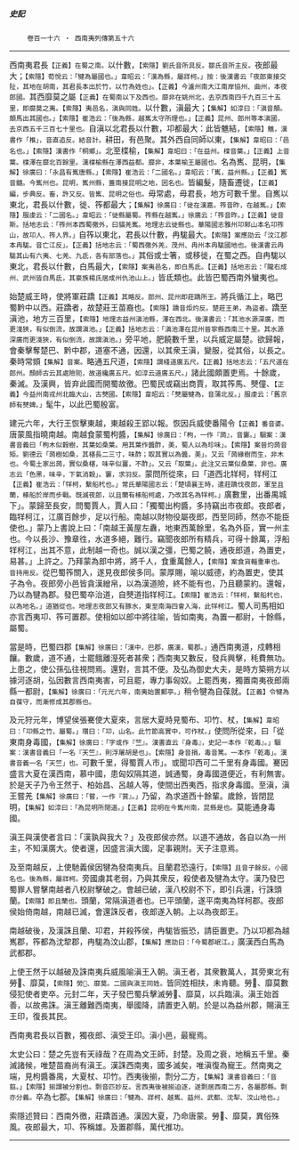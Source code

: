 

##### 史記
　　 `卷百一十六 ‧ 西南夷列傳第五十六`

* * *

西南夷君長`【正義】在蜀之南。`以什數，`【索隱】劉氏音所具反。鄒氏音所主反。`夜郎最大；`【索隱】荀悅云：「犍為屬國也。」韋昭云：「漢為縣，屬牂柯。」按：後漢書云「夜郎東接交阯，其地在胡南，其君長本出於竹，以竹為姓也」。【正義】今瀘州南大江南岸協州、曲州，本夜郎國。`其西靡莫之屬`【正義】在蜀南以下及西也。靡非在姚州北，去京西南四千九百三十五里，即靡莫之夷。【索隱】夷邑名，滇與同姓。`以什數，滇最大；`【集解】如淳曰：「滇音顛。顛馬出其國也。」【索隱】崔浩云：「後為縣，越嶲太守所理也。」【正義】昆州、郎州等本滇國，去京西五千三百七十里也。`自滇以北君長以什數，卭都最大：此皆魋結，`【索隱】魋，漢書作「椎」，音直追反。結音計。`耕田，有邑聚。其外西自同師以東，`【集解】韋昭曰：「邑名也。」【索隱】漢書作「桐鄉」。`北至楪榆，`【集解】韋昭曰：「在益州。楪音葉。」【正義】上音葉。楪澤在靡北百餘里。漢楪榆縣在澤西益都。靡非，本葉榆王屬國也。`名為嶲、昆明，`【集解】徐廣曰：「永昌有嶲唐縣。」【索隱】崔浩云：「二國名。」韋昭云：「嶲，益州縣。」【正義】嶲音髓。今嶲州也。昆明，嶲州縣，蓋南接昆明之地，因名也。`皆編髮，隨畜遷徙，`【正義】編，步典反。畜，許又反。皆嶲、昆明之俗也。`毋常處，毋君長，地方可數千里。自嶲以東北，君長以什數，徙、筰都最大；`【集解】徐廣曰：「徙在漢嘉。筰音昨，在越嶲。」【索隱】服虔云：「二國名。」韋昭云：「徙縣屬蜀。筰縣在越嶲。」徐廣云：「筰音昨。」【正義】徙音斯。括地志云：「筰州本西蜀徼外，曰貓羌嶲。地理志云徙縣也。華陽國志雅州卭郲山本名卭筰山，故卭人、筰人界。」`自筰以東北，君長以什數，冉駹最大。`【索隱】案應劭云「汶江郡本冉駹。音亡江反」。【正義】括地志云：「蜀西徼外羌，茂州、冉州本冉駹國地也。後漢書云冉駹其山有六夷、七羌、九氐，各有部落也。」`其俗或士箸，或移徙，在蜀之西。自冉駹以東北，君長以什數，白馬最大，`【索隱】案夷邑名，即白馬氐。【正義】括地志云：「隴右成州、武州皆白馬氐，其豪族楊氏居成州仇池山上。」`皆氐類也。此皆巴蜀西南外蠻夷也。

始楚威王時，使將軍莊蹻`【正義】其略反。郎州、昆州即莊蹻所王。`將兵循江上，略巴蜀黔中以西。莊蹻者，故楚莊王苗裔也。`【索隱】蹻音炬灼反。楚莊王弟，為盜者。`蹻至滇池，地方三百里，`【索隱】地理志益州滇池縣，澤在西北。後漢書云：「其池水源深廣，而更淺狹，有似倒流，故謂滇池。」【正義】括地志云：「滇池澤在昆州晉寧縣西南三十里。其水源深廣而更淺狹，有似倒流，故謂滇池。」`旁平地，肥饒數千里，以兵威定屬楚。欲歸報，會秦擊奪楚巴、黔中郡，道塞不通，因還，以其衆王滇，變服，從其俗，以長之。秦時常頞`【集解】音案。`略通五尺道，`【索隱】謂棧道廣五尺。【正義】括地志云：「五尺道在郎州。顏師古云其處險阨，故道纔廣五尺。如淳云道廣五尺。」`諸此國頗置吏焉。十餘歲，秦滅。及漢興，皆弃此國而開蜀故徼。巴蜀民或竊出商賈，取其筰馬、僰僮、`【正義】今益州南戎州北臨大山，古僰國。【索隱】韋昭云：「僰屬犍為，音蒲北反。」服虔云：「舊京師有僰婢。」`髦牛，以此巴蜀殷富。

建元六年，大行王恢擊東越，東越殺王郢以報。恢因兵威使番陽令`【正義】番音婆。`唐蒙風指曉南越。南越食蒙蜀枸醬，`【集解】徐廣曰：「枸，一作『蒟』，音窶。」駰案：漢書音義曰「枸木似穀樹，其葉如桑葉。用其葉作醬酢，美，蜀人以為珍味」。【索隱】案晉灼蒟音矩。劉德云「蒟樹如桑，其椹長二三寸，味酢；取其實以為醬，美」。又云「蒟緣樹而生，非木也。今蜀土家出蒟，實似桑椹，味辛似薑，不酢」。又云「取葉」。此注又云葉似桑葉，非也。廣志云「色黑，味辛，下氣消穀」。窶，求羽反。`蒙問所從來，曰「道西北䍧柯，䍧柯江`【正義】崔浩云：「䍧柯，繫船杙也。」常氏華陽國志云：「楚頃襄王時，遣莊蹻伐夜郎，軍至且蘭，椓船於岸而步戰。旣滅夜郎，以且蘭有椓船柯處，乃改其名為䍧柯。」`廣數里，出番禺城下」。蒙歸至長安，問蜀賈人，賈人曰：「獨蜀出枸醬，多持竊出市夜郎。夜郎者，臨䍧柯江，江廣百餘步，足以行船。南越以財物役屬夜郎，西至同師，然亦不能臣使也。」蒙乃上書說上曰：「南越王黃屋左纛，地東西萬餘里，名為外臣，實一州主也。今以長沙、豫章徃，水道多絕，難行。竊聞夜郎所有精兵，可得十餘萬，浮船䍧柯江，出其不意，此制越一奇也。誠以漢之彊，巴蜀之饒，通夜郎道，為置吏，易甚。」上許之。乃拜蒙為郎中將，將千人，食重萬餘人，`【索隱】案食貨輜重車也。音持用反。`從巴蜀筰關入，遂見夜郎侯多同。蒙厚賜，喻以威德，約為置吏，使其子為令。夜郎旁小邑皆貪漢繒帛，以為漢道險，終不能有也，乃且聽蒙約。還報，乃以為犍為郡。發巴蜀卒治道，自僰道指䍧柯江。`【索隱】崔浩云：「䍧柯，繫船杙也，以為地名。」道猶從也。地理志夜郎又有豚水，東至南海四會入海，此䍧柯江。`蜀人司馬相如亦言西夷卭、筰可置郡。使相如以郎中將往喻，皆如南夷，為置一都尉，十餘縣，屬蜀。

當是時，巴蜀四郡`【集解】徐廣曰：「漢中，巴郡，廣漢，蜀郡。」`通西南夷道，戍轉相饟。數歲，道不通，士罷餓離溼死者甚衆；西南夷又數反，發兵興擊，秏費無功。上患之，使公孫弘往視問焉。還對，言其不便。及弘為御史大夫，是時方築朔方以據河逐胡，弘因數言西南夷害，可且罷，專力事匈奴。上罷西夷，獨置南夷夜郎兩縣一都尉，`【集解】徐廣曰：「元光六年，南夷始置郵亭。」`稍令犍為自葆就。`【正義】令犍為自葆守，而漸修成其郡縣也。`

及元狩元年，博望侯張騫使大夏來，言居大夏時見蜀布、卭竹、杖，`【集解】韋昭曰：「卭縣之竹，屬蜀。」瓚曰：「卭，山名。此竹節高實中，可作杖。」`使問所從來，曰「從東南身毒國，`【集解】徐廣曰：「字或作『竺』。漢書直云『身毒』，史記一本作『乾毒』。」駰案：漢書音義曰「一名『天竺』，則浮屠胡是也」。【索隱】身音捐，毒音篤。一本作「乾毒」。漢書音義一名「天竺」也。`可數千里，得蜀賈人市」。或聞卭西可二千里有身毒國。騫因盛言大夏在漢西南，慕中國，患匈奴隔其道，誠通蜀，身毒國道便近，有利無害。於是天子乃令王然于、柏始昌、呂越人等，使間出西夷西，指求身毒國。至滇，滇王嘗羌`【集解】徐廣曰：「嘗，一作『賞』。」`乃留，為求道西十餘輩。歲餘，皆閉昆明，`【集解】如淳曰：「為昆明所閉道。」【正義】昆明在今嶲州南，昆縣是也。`莫能通身毒國。

滇王與漢使者言曰：「漢孰與我大？」及夜郎侯亦然。以道不通故，各自以為一州主，不知漢廣大。使者還，因盛言滇大國，足事親附。天子注意焉。

及至南越反，上使馳義侯因犍為發南夷兵。且蘭君恐遠行，`【索隱】且音子餘反。小國名也。後為縣，屬牂柯。`旁國虜其老弱，乃與其衆反，殺使者及犍為太守。漢乃發巴蜀罪人嘗擊南越者八校尉擊破之。會越已破，漢八校尉不下，即引兵還，行誅頭蘭。`【索隱】即且蘭也。`頭蘭，常隔滇道者也。已平頭蘭，遂平南夷為䍧柯郡。夜郎侯始倚南越，南越已滅，會還誅反者，夜郎遂入朝。上以為夜郎王。

南越破後，及漢誅且蘭、卭君，并殺筰侯，冉駹皆振恐，請臣置吏。乃以卭都為越嶲郡，筰都為沈犂郡，冉駹為汶山郡，`【集解】應劭曰：「今蜀郡岷江。」`廣漢西白馬為武都郡。

上使王然于以越破及誅南夷兵威風喻滇王入朝。滇王者，其衆數萬人，其旁東北有勞𣹰、靡莫，`【索隱】勞𣹰、靡莫。二國與滇王同姓。`皆同姓相扶，未肯聽。勞𣹰、靡莫數侵犯使者吏卒。元封二年，天子發巴蜀兵擊滅勞𣹰、靡莫，以兵臨滇。滇王始首善，以故弗誅。滇王離難西南夷，舉國降，請置吏入朝。於是以為益州郡，賜滇王王印，復長其民。

西南夷君長以百數，獨夜郎、滇受王印。滇小邑，最寵焉。

太史公曰：楚之先豈有天祿哉？在周為文王師，封楚。及周之衰，地稱五千里。秦滅諸候，唯楚苗裔尚有滇王。漢誅西南夷，國多滅矣，唯滇復為寵王。然南夷之端，見枸醬番禺，大夏杖、卭竹。西夷後揃，剽分二方，`【集解】漢書音義曰：「音翦。」【索隱】揃謂被分割也。剽音匹妙反。言西夷後被揃迫逐，遂剽居西南二方，各屬郡縣。剽亦分義。`卒為七郡。`【集解】徐廣曰：「犍為、牂柯、越嶲、益州、武都、沈犁、汶山地也。」`

索隱述贊曰：西南外徼，莊蹻首通。漢因大夏，乃命唐蒙。勞𣹰、靡莫，異俗殊風。夜郎最大，卭、筰稱雄。及置郡縣，萬代推功。

* * *

